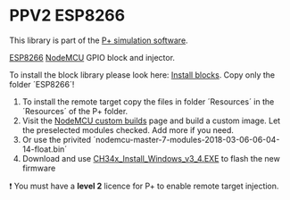 # PPV2 ESP8266
This library is part of the [P+ simulation software](https://github.com/Mynogs/PPV2-Simulation-System).

[ESP8266](https://en.wikipedia.org/wiki/ESP8266) [NodeMCU](https://en.wikipedia.org/wiki/NodeMCU) GPIO block and injector.

To install the block library please look here: [Install blocks](https://github.com/Mynogs/PPV2-Simulation-System/blob/master/README.md#install-blocks). Copy only the folder ´ESP8266´!

1. To install the remote target copy the files in folder ´Resources´ in the ´Resources´ of the P+ folder.
2. Visit the [NodeMCU custom builds](https://nodemcu-build.com) page and build a custom image. Let the preselected modules checked. Add more if you need.
3. Or use the privited ´nodemcu-master-7-modules-2018-03-06-06-04-14-float.bin´ 
4. Download and use [CH34x_Install_Windows_v3_4.EXE](https://github.com/nodemcu/nodemcu-flasher) to flash the new firmware

 :exclamation: You must have a **level 2** licence for P+ to enable remote target injection.

